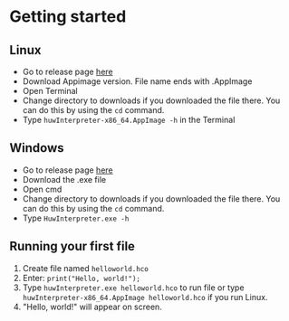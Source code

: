 # Getting started

## Linux
- Go to release page [here](https://github.com/huwdp/huwinterpreter/releases)
- Download Appimage version. File name ends with .AppImage
- Open Terminal
- Change directory to downloads if you downloaded the file there. You can do this by using the `cd` command.
- Type ```huwInterpreter-x86_64.AppImage -h``` in the Terminal


## Windows
- Go to release page [here](https://github.com/huwdp/huwinterpreter/releases)
- Download the .exe file
- Open cmd
- Change directory to downloads if you downloaded the file there. You can do this by using the `cd` command.
- Type ```HuwInterpreter.exe -h```

## Running your first file

1. Create file named `helloworld.hco`
2. Enter: ```print("Hello, world!");```
3. Type ```huwInterpreter.exe helloworld.hco``` to run file or type ```huwInterpreter-x86_64.AppImage helloworld.hco``` if you run Linux.
4. "Hello, world!" will appear on screen.